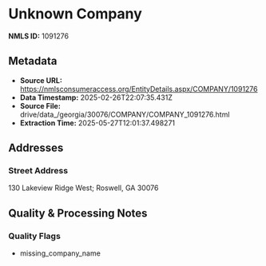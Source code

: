 # Unknown Company

**NMLS ID:** 1091276

## Metadata
- **Source URL:** https://nmlsconsumeraccess.org/EntityDetails.aspx/COMPANY/1091276
- **Data Timestamp:** 2025-02-26T22:07:35.431Z
- **Source File:** drive/data_/georgia/30076/COMPANY/COMPANY_1091276.html
- **Extraction Time:** 2025-05-27T12:01:37.498271

## Addresses
### Street Address
130 Lakeview Ridge West; Roswell, GA 30076

## Quality & Processing Notes
### Quality Flags
- missing_company_name
